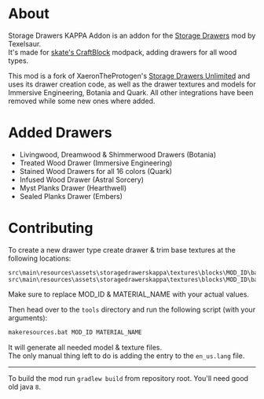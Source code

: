 About
==================
Storage Drawers KAPPA Addon is an addon for the [Storage Drawers](https://www.curseforge.com/minecraft/mc-mods/storage-drawers) mod by Texelsaur.  
It's made for [skate's CraftBlock](https://www.curseforge.com/minecraft/modpacks/craftblock) modpack, adding drawers for all wood types.

This mod is a fork of XaeronTheProtogen's [Storage Drawers Unlimited](https://www.curseforge.com/minecraft/mc-mods/storage-drawers-unlimited) and uses its drawer creation code, as well as the drawer textures and models for Immersive Engineering, Botania and Quark. All other integrations have been removed while some new ones where added.

Added Drawers
==================
* Livingwood, Dreamwood & Shimmerwood Drawers (Botania)
* Treated Wood Drawer (Immersive Engineering)
* Stained Wood Drawers for all 16 colors (Quark)
* Infused Wood Drawer (Astral Sorcery)
* Myst Planks Drawer (Hearthwell)
* Sealed Planks Drawer (Embers)

Contributing
==================
To create a new drawer type create drawer & trim base textures at the following locations:
```
src\main\resources\assets\storagedrawerskappa\textures\blocks\MOD_ID\base\base_MATERIAL_NAME.png
src\main\resources\assets\storagedrawerskappa\textures\blocks\MOD_ID\base\tile_MATERIAL_NAME.png
```
Make sure to replace MOD_ID & MATERIAL_NAME with your actual values.  

Then head over to the `tools` directory and run the following script (with your arguments):
```bat
makeresources.bat MOD_ID MATERIAL_NAME
```
It will generate all needed model & texture files.  
The only manual thing left to do is adding the entry to the `en_us.lang` file.

----------------------------

To build the mod run `gradlew build` from repository root. You'll need good old java `8`.
